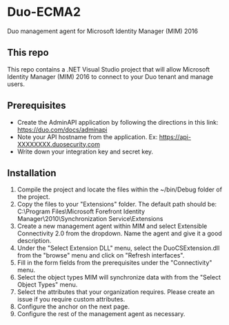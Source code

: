 # Duo-ECMA2

Duo management agent for Microsoft Identity Manager (MIM) 2016

## This repo
This repo contains a .NET Visual Studio project that will allow Microsoft Identity Manager (MIM) 2016 to connect to your Duo tenant and manage users.

## Prerequisites
* Create the AdminAPI application by following the directions in this link: https://duo.com/docs/adminapi
* Note your API hostname from the application. Ex: https://api-XXXXXXXX.duosecurity.com
* Write down your integration key and secret key.

## Installation
1. Compile the project and locate the files within the ~/bin/Debug folder of the project.
2. Copy the files to your "Extensions" folder. The default path should be: C:\Program Files\Microsoft Forefront Identity Manager\2010\Synchronization Service\Extensions
3. Create a new management agent within MIM and select Extensible Connectivity 2.0 from the dropdown. Name the agent and give it a good description.
4. Under the "Select Extension DLL" menu, select the DuoCSExtension.dll from the "browse" menu and click on "Refresh interfaces".
5. Fill in the form fields from the prerequisites under the "Connectivity" menu.
6. Select the object types MIM will synchronize data with from the "Select Object Types" menu.
7. Select the attributes that your organization requires. Please create an issue if you require custom attributes.
8. Configure the anchor on the next page.
9. Configure the rest of the management agent as necessary.
